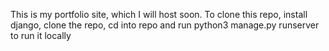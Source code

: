 This is my portfolio site, which I will host soon.
To clone this repo, install django, clone the repo, cd into repo and run
 python3 manage.py runserver
to run it locally


